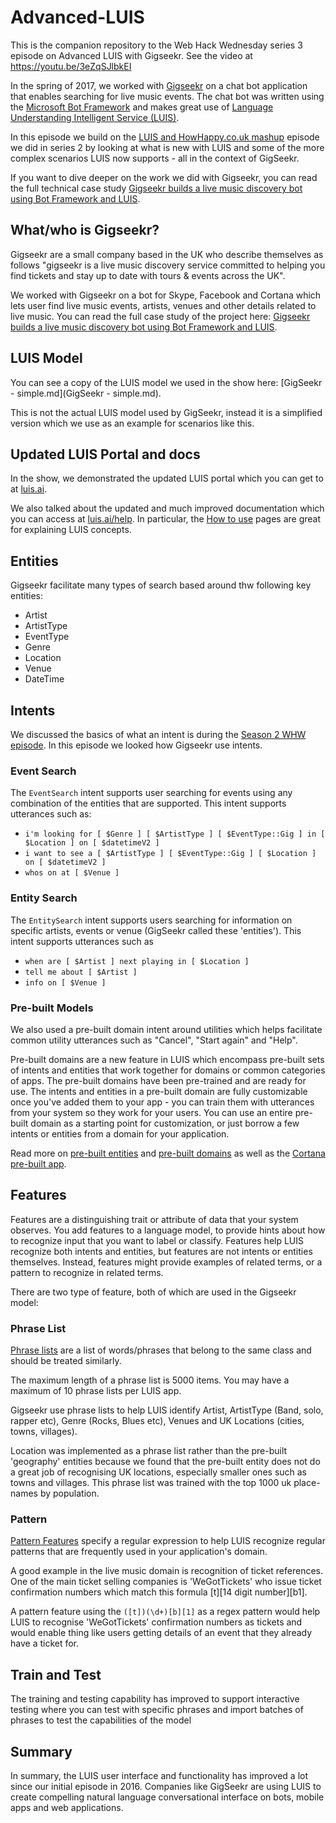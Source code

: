 # Advanced-LUIS
This is the companion repository to the Web Hack Wednesday series 3 episode on Advanced LUIS with Gigseekr. See the video at https://youtu.be/3eZqSJlbkEI

In the spring of 2017, we worked with [Gigseekr](http://www.gigseekr.com/) on a chat bot application that enables searching for live music events. The chat bot was written using the [Microsoft Bot Framework](https://dev.botframework.com/) and makes great use of [Language Understanding Intelligent Service (LUIS)](https://azure.microsoft.com/en-gb/services/cognitive-services/language-understanding-intelligent-service/). 

In this episode we build on the [LUIS and HowHappy.co.uk mashup](https://channel9.msdn.com/Shows/Web-Hack-Wednesday/LUIS-and-HowHappycouk-mashup) episode we did in series 2 by looking at what is new with LUIS and some of the more complex scenarios LUIS now supports - all in the context of GigSeekr.

If you want to dive deeper on the work we did with Gigseekr, you can read the full technical case study [Gigseekr builds a live music discovery bot using Bot Framework and LUIS](https://microsoft.github.io/techcasestudies/bot%20framework/cognitive%20services/2017/07/31/gigseekr.html).

## What/who is Gigseekr?
Gigseekr are a small company based in the UK who describe themselves as follows "gigseekr is a live music discovery service committed to helping you find tickets and stay up to date with tours & events across the UK".

We worked with Gigseekr on a bot for Skype, Facebook and Cortana which lets user find live music events, artists, venues and other details related to live music. You can read the full case study of the project here: [Gigseekr builds a live music discovery bot using Bot Framework and LUIS](https://microsoft.github.io/techcasestudies/bot%20framework/cognitive%20services/2017/07/31/gigseekr.html).

## LUIS Model
You can see a copy of the LUIS model we used in the show here: [GigSeekr - simple.md](GigSeekr - simple.md).

This is not the actual LUIS model used by GigSeekr, instead it is a simplified version which we use as an example for scenarios like this.

## Updated LUIS Portal and docs
In the show, we demonstrated the updated LUIS portal which you can get to at [luis.ai](https://www.luis.ai/).

We also talked about the updated and much improved documentation which you can access at [luis.ai/help](https://www.luis.ai/help). In particular, the [How to use](https://docs.microsoft.com/en-us/azure/cognitive-services/LUIS/Home) pages are great for explaining LUIS concepts.

## Entities
Gigseekr facilitate many types of search based around thw following key entities:
* Artist
* ArtistType
* EventType
* Genre
* Location
* Venue
* DateTime

## Intents
We discussed the basics of what an intent is during the [Season 2 WHW episode](https://channel9.msdn.com/Shows/Web-Hack-Wednesday/LUIS-and-HowHappycouk-mashup). In this episode we looked how Gigseekr use intents.

### Event Search
The `EventSearch` intent supports user searching for events using any combination of the entities that are supported. This intent supports utterances such as:

* `i'm looking for [ $Genre ] [ $ArtistType ] [ $EventType::Gig ] in [ $Location ] on [ $datetimeV2 ]`
* `i want to see a [ $ArtistType ] [ $EventType::Gig ] [ $Location ] on [ $datetimeV2 ]`
* `whos on at [ $Venue ]`

### Entity Search
The `EntitySearch` intent supports users searching for information on specific artists, events or venue (GigSeekr called these 'entities'). This intent supports utterances such as

* `when are [ $Artist ] next playing in [ $Location ]`
* `tell me about [ $Artist ]`
* `info on [ $Venue ]`

### Pre-built Models
We also used a pre-built domain intent around utilities which helps facilitate common utility utterances such as "Cancel", "Start again" and "Help".

Pre-built domains are a new feature in LUIS which encompass pre-built sets of intents and entities that work together for domains or common categories of apps. The pre-built domains have been pre-trained and are ready for use. The intents and entities in a pre-built domain are fully customizable once you've added them to your app - you can train them with utterances from your system so they work for your users. You can use an entire pre-built domain as a starting point for customization, or just borrow a few intents or entities from a domain for your application. 

Read more on [pre-built entities](https://docs.microsoft.com/en-us/azure/cognitive-services/LUIS/pre-builtentities) and [pre-built domains](https://docs.microsoft.com/en-us/azure/cognitive-services/LUIS/luis-how-to-use-prebuilt-domains) as well as the [Cortana pre-built app](https://docs.microsoft.com/en-us/azure/cognitive-services/LUIS/cortana-prebuilt-app).

## Features
Features are a distinguishing trait or attribute of data that your system observes. You add features to a language model, to provide hints about how to recognize input that you want to label or classify. Features help LUIS recognize both intents and entities, but features are not intents or entities themselves. Instead, features might provide examples of related terms, or a pattern to recognize in related terms. 

There are two type of feature, both of which are used in the Gigseekr model:

### Phrase List
[Phrase lists](https://docs.microsoft.com/en-us/azure/cognitive-services/LUIS/luis-concept-feature) are a list of words/phrases that belong to the same class and should be treated similarly.

The maximum length of a phrase list is 5000 items. You may have a maximum of 10 phrase lists per LUIS app. 

Gigseekr use phrase lists to help LUIS identify Artist, ArtistType (Band, solo, rapper etc), Genre (Rocks, Blues etc), Venues and UK Locations (cities, towns, villages).

Location was implemented as a phrase list rather than the pre-built 'geography' entities because we found that the pre-built entity does not do a great job of recognising UK locations, especially smaller ones such as towns and villages. This phrase list was trained with the top 1000 uk place-names by population.

### Pattern
[Pattern Features](https://docs.microsoft.com/en-us/azure/cognitive-services/LUIS/luis-concept-feature) specify a regular expression to help LUIS recognize regular patterns that are frequently used in your application's domain.

A good example in the live music domain is recognition of ticket references. One of the main ticket selling companies is 'WeGotTickets' who issue ticket confirmation numbers which match this formula [t][14 digit number][b1].

A pattern feature using the `([t])(\d+)[b][1]` as a regex pattern would help LUIS to recognise 'WeGotTickets' confirmation numbers as tickets and would enable thing like users getting details of an event that they already have a ticket for.

## Train and Test
The training and testing capability has improved to support interactive testing where you can test with specific phrases and import batches of phrases to test the capabilities of the model 

## Summary
In summary, the LUIS user interface and functionality has improved a lot since our initial episode in 2016. Companies like GigSeekr are using LUIS to create compelling natural language conversational interface on bots, mobile apps and web applications.

